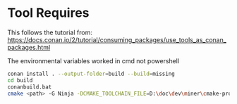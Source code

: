 # Tool Requires

This follows the tutorial from:
<https://docs.conan.io/2/tutorial/consuming_packages/use_tools_as_conan_packages.html>

The environmental variables worked in cmd not powershell

```bash
conan install . --output-folder=build --build=missing
cd build
conanbuild.bat
cmake <path> -G Ninja -DCMAKE_TOOLCHAIN_FILE=D:\doc\dev\miner\cmake-projects\tool-requires\build\conan_toolchain.cmake -DCMAKE_POLICY_DEFAULT_CMP0091=NEW -DCMAKE_BUILD_TYPE=Release
```